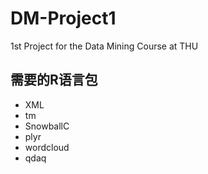# DM-Project1
1st Project for the Data Mining Course at THU

## 需要的R语言包

- XML
- tm
- SnowballC
- plyr
- wordcloud
- qdaq


